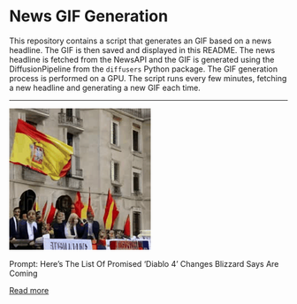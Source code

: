 # News GIF Generation
This repository contains a script that generates an GIF based on a news headline. The GIF is then saved and displayed in this README.
The news headline is fetched from the NewsAPI and the GIF is generated using the DiffusionPipeline from the `diffusers` Python package. The GIF generation process is performed on a GPU.
The script runs every few minutes, fetching a new headline and generating a new GIF each time.

---

![Generated GIF](output.gif?raw=true&v=1690128475)

Prompt: Here’s The List Of Promised ‘Diablo 4’ Changes Blizzard Says Are Coming

[Read more](https://www.forbes.com/sites/paultassi/2023/07/22/heres-the-list-of-promised-diablo-4-changes-blizzard-says-are-coming/)
